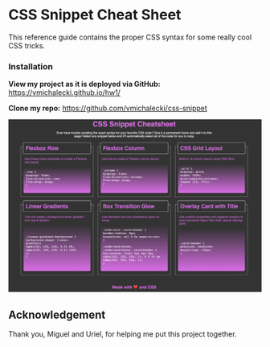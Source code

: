# CSS Snippet Cheat Sheet

This reference guide contains the proper CSS syntax for some really cool CSS tricks.

### Installation
**View my project as it is deployed via GitHub:**
https://vmichalecki.github.io/hw1/

**Clone my repo:**
https://github.com/vmichalecki/css-snippet

![CSS Snippet screenshot](/assets/images/css-snippet-screenshot.png)

## Acknowledgement

Thank you, Miguel and Uriel, for helping me put this project together.
